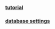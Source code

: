 ### [tutorial](https://docs.djangoproject.com/en/5.1/intro/tutorial01/)
### [database settings](https://docs.djangoproject.com/en/5.1/ref/databases/#postgresql-notes)